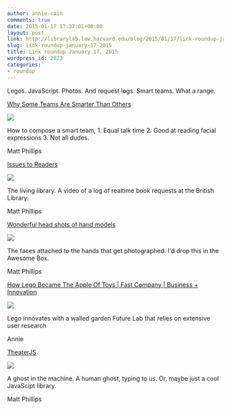 ```yaml
---
author: annie-cain
comments: true
date: 2015-01-17 17:37:01+00:00
layout: post
link: http://librarylab.law.harvard.edu/blog/2015/01/17/link-roundup-january-17-2015/
slug: link-roundup-january-17-2015
title: Link roundup January 17, 2015
wordpress_id: 2073
categories:
- roundup
---
```


Legos. JavaScript. Photos. And request logs. Smart teams. What a range.

[Why Some Teams Are Smarter Than Others](http://www.nytimes.com/2015/01/18/opinion/sunday/why-some-teams-are-smarter-than-others.html?action=click&pgtype=Homepage&version=Moth-Visible&module=inside-nyt-region&region=inside-nyt-region&WT.nav=inside-nyt-region&_r=0)

[![](/roundup/images/54ba9dbd226b1.png)](http://www.nytimes.com/2015/01/18/opinion/sunday/why-some-teams-are-smarter-than-others.html?action=click&pgtype=Homepage&version=Moth-Visible&module=inside-nyt-region&region=inside-nyt-region&WT.nav=inside-nyt-region&_r=0)

How to compose a smart team, 1. Equal talk time 2. Good at reading facial expressions 3. Not all dudes.

Matt Phillips

[Issues to Readers](https://www.youtube.com/watch?v=3b5J9-lW8kg)

[![](/roundup/images/54b6a387e6e65.png)](https://www.youtube.com/watch?v=3b5J9-lW8kg)

The living library. A video of a log of realtime book requests at the British Library.

Matt Phillips

[Wonderful head shots of hand models](http://www.itsnicethat.com/articles/head-shots-of-hand-models)

[![](/roundup/images/54b68ebbef29f.png)](http://www.itsnicethat.com/articles/head-shots-of-hand-models)

The faces attached to the hands that get photographed. I'd drop this in the Awesome Box.

Matt Phillips

[How Lego Became The Apple Of Toys | Fast Company | Business + Innovation](http://www.fastcompany.com/3040223/when-it-clicks-it-clicks)

[![](/roundup/images/54b581790d9d6.png)](http://www.fastcompany.com/3040223/when-it-clicks-it-clicks)

Lego innovates with a walled garden Future Lab that relies on extensive user research

Annie

[TheaterJS](http://codepen.io/Zhouzi/full/JoRazP/)

[![](/roundup/images/54b54e821f193.png)](http://codepen.io/Zhouzi/full/JoRazP/)

A ghost in the machine. A human ghost, typing to us. Or, maybe just a cool JavaScipt library.

Matt Phillips
